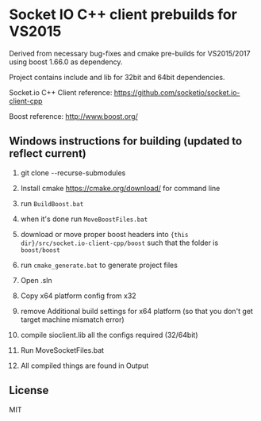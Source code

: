 # Socket IO C++ client prebuilds for VS2015
Derived from necessary bug-fixes and cmake pre-builds for VS2015/2017 using boost 1.66.0 as dependency.

Project contains include and lib for 32bit and 64bit dependencies.

Socket.io C++ Client reference: https://github.com/socketio/socket.io-client-cpp

Boost reference: http://www.boost.org/

## Windows instructions for building (updated to reflect current)

1) git clone --recurse-submodules

2) Install cmake https://cmake.org/download/ for command line

3) run ```BuildBoost.bat```

4) when it's done run ```MoveBoostFiles.bat```

5) download or move proper boost headers into ```{this dir}/src/socket.io-client-cpp/boost``` such that the folder is ```boost/boost```

6) run ```cmake_generate.bat``` to generate project files

7) Open .sln

8) Copy x64 platform config from x32

9) remove Additional build settings for x64 platform (so that you don't get target machine mismatch error)

10) compile sioclient.lib all the configs required (32/64bit)

11) Run MoveSocketFiles.bat

12) All compiled things are found in Output

## License
MIT

